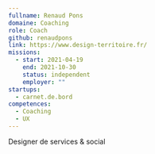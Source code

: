 ```yaml
---
fullname: Renaud Pons
domaine: Coaching
role: Coach
github: renaudpons
link: https://www.design-territoire.fr/
missions:
  - start: 2021-04-19
    end: 2021-10-30
    status: independent
    employer: ""
startups:
  - carnet.de.bord
competences:
  - Coaching
  - UX
---
```

Designer de services & social